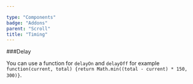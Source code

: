 ```yaml
---

type: "Components"
badge: "Addons"
parent: "Scroll"
title: "Timing"
---
```


###Delay

You can use a function for `delayOn` and `delayOff` for example `function(current, total) {return Math.min((total - current) * 150, 300)}`.

<demo>
  <div class="gatsby_demo_item" data-iframe="iframe/demos/scroll/delay">
  </div>
</demo>
